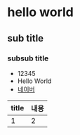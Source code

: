 #  hello world
## sub title
### subsub title
* 12345
* Hello World
* [네이버](http://www.naver.com)

|title|내용|
|-----|-----|
|1|2|
